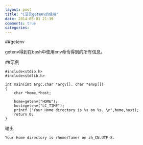 ```yaml
---
layout: post
title: "C语言getenv的使用"
date: 2014-05-01 21:39
comments: true
categories: 
---
```


##getenv

getenv得到在bash中使用env命令得到的所有信息。

<!--more-->

##示例

~~~~~~~~~~~~~~~~~~~~~~~~~~~~~~~~~~~~~~~~~~~~~~~~~~~~~~~~~~~~~
#include<stdio.h>
#include<stdlib.h>

int main(int argc,char *argv[], char *envp[])
{
	char *home,*host;
	
	home=getenv("HOME");
	host=getenv("LC_TIME");
	printf ("Your Home directory is %s on %s. \n",home,host);
	return 0;
}

~~~~~~~~~~~~~~~~~~~~~~~~~~~~~~~~~~~~~~~~~~~~~~~~~~~~~~~~~~~~~


输出

~~~~~~~~~~~~~~~~~~~~~~~~~~~~~~~~~~~~~~~~~~~~~~~~~~~~~~~~~~~~~
Your Home directory is /home/famer on zh_CN.UTF-8.
~~~~~~~~~~~~~~~~~~~~~~~~~~~~~~~~~~~~~~~~~~~~~~~~~~~~~~~~~~~~~
